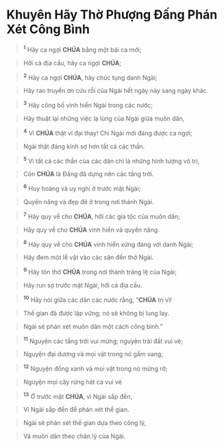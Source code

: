 # Khuyên Hãy Thờ Phượng Đấng Phán Xét Công Bình

> <sup><b>1</b></sup> Hãy ca ngợi **CHÚA** bằng một bài ca mới;
>


> Hỡi cả địa cầu, hãy ca ngợi **CHÚA**;
>


> <sup><b>2</b></sup> Hãy ca ngợi **CHÚA**, hãy chúc tụng danh Ngài;
>


> Hãy rao truyền ơn cứu rỗi của Ngài hết ngày này sang ngày khác.
>


> <sup><b>3</b></sup> Hãy công bố vinh hiển Ngài trong các nước;
>


> Hãy thuật lại những việc lạ lùng của Ngài giữa muôn dân,
>


> <sup><b>4</b></sup> Vì **CHÚA** thật vĩ đại thay! Chỉ Ngài mới đáng được ca ngợi;
>


> Ngài thật đáng kính sợ hơn tất cả các thần.
>


> <sup><b>5</b></sup> Vì tất cả các thần của các dân chỉ là những hình tượng vô tri,
>


> Còn **CHÚA** là Đấng đã dựng nên các tầng trời.
>


> <sup><b>6</b></sup> Huy hoàng và uy nghi ở trước mặt Ngài;
>


> Quyền năng và đẹp đẽ ở trong nơi thánh Ngài.
>


> <sup><b>7</b></sup> Hãy quy về cho **CHÚA**, hỡi các gia tộc của muôn dân;
>


> Hãy quy về cho **CHÚA** vinh hiển và quyền năng.
>


> <sup><b>8</b></sup> Hãy quy về cho **CHÚA** vinh hiển xứng đáng với danh Ngài;
>


> Hãy đem một lễ vật vào các sân đền thờ Ngài.
>


> <sup><b>9</b></sup> Hãy tôn thờ **CHÚA** trong nơi thánh tráng lệ của Ngài;
>


> Hãy run sợ trước mặt Ngài, hỡi cả địa cầu.
>


> <sup><b>10</b></sup> Hãy nói giữa các dân các nước rằng, “**CHÚA** trị vì!
>


> Thế gian đã được lập vững; nó sẽ không bị lung lay.
>


> Ngài sẽ phán xét muôn dân một cách công bình.”
>


> <sup><b>11</b></sup> Nguyện các tầng trời vui mừng; nguyện trái đất vui vẻ;
>


> Nguyện đại dương và mọi vật trong nó gầm vang;
>


> <sup><b>12</b></sup> Nguyện đồng xanh và mọi vật trong nó mừng rỡ;
>


> Nguyện mọi cây rừng hát ca vui vẻ
>


> <sup><b>13</b></sup> Ở trước mặt **CHÚA**, vì Ngài sắp đến,
>


> Vì Ngài sắp đến để phán xét thế gian.
>


> Ngài sẽ phán xét thế gian dựa theo công lý,
>


> Và muôn dân theo chân lý của Ngài.
>